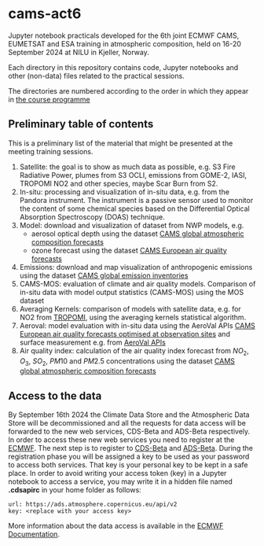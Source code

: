 # cams-act6

Jupyter notebook practicals developed for the 6th joint ECMWF CAMS, EUMETSAT and ESA training in atmospheric composition, held on 16-20 September 2024 at NILU in Kjeller, Norway.

Each directory in this repository contains code, Jupyter notebooks and other (non-data) files related to the practical sessions.

The directories are numbered according to the order in which they appear in [the course programme](https://atmosphere.copernicus.eu/6th-ecmwf-cams-esa-eumetsat-training-atmospheric-composition)

## Preliminary table of contents
This is a preliminary list of the material that might be presented at the meeting training sessions.

1. Satellite: the goal is to show as much data as possible, e.g. S3 Fire Radiative Power, plumes from S3 OCLI, emissions from GOME-2, IASI, TROPOMI NO2 and other species, maybe Scar Burn from S2.
2. In-situ: processing and visualization of in-situ data, e.g. from the Pandora instrument. The instrument is a passive sensor used to monitor the content of some chemical species based on the Differential Optical Absorption Spectroscopy (DOAS) technique.
3. Model: download and visualization of dataset from NWP models, e.g.
   * aerosol optical depth using the dataset [CAMS global atmospheric composition forecasts](https://ads.atmosphere.copernicus.eu/cdsapp#!/dataset/cams-global-atmospheric-composition-forecasts?tab=overview)
   * ozone forecast using the dataset [CAMS European air quality forecasts](https://ads.atmosphere.copernicus.eu/cdsapp#!/dataset/cams-europe-air-quality-forecasts?tab=overview)
4. Emissions: download and map visualization of anthropogenic emissions using the dataset [CAMS global emission inventories](https://ads.atmosphere.copernicus.eu/cdsapp#!/dataset/cams-global-emission-inventories?tab=overview)
5. CAMS-MOS: evaluation of climate and air quality models. Comparison of in-situ data with model output statistics (CAMS-MOS) using the MOS dataset 
6. Averaging Kernels: comparison of models with satellite data, e.g. for NO2 from [TROPOMI](https://www.tropomi.eu/), using the averaging kernels statistical algorithm.
7. Aeroval: model evaluation with in-situ data using the AeroVal APIs [CAMS European air quality forecasts optimised at observation sites](https://ads.atmosphere.copernicus.eu/cdsapp#!/dataset/cams-europe-air-quality-forecasts-optimised-at-observation-sites?tab=overview) and surface measurement e.g. from [AeroVal APIs](https://aeroval.met.no/)
8. Air quality index: calculation of the air quality index forecast from $NO_2$, $O_3$, $SO_2$, $PM10$ and $PM2.5$ concentrations using the dataset [CAMS global atmospheric composition forecasts](https://ads.atmosphere.copernicus.eu/cdsapp#!/dataset/cams-global-atmospheric-composition-forecasts?tab=overview)

## Access to the data
By September 16th 2024 the Climate Data Store and the Atmospheric Data Store will be decommissioned and all the requests for data access will be forwarded to the new web services, CDS-Beta and ADS-Beta respectively. In order to access these new web services you need to register at the [ECMWF](https://www.ecmwf.int/). The next step is to register to [CDS-Beta](https://cds-beta.climate.copernicus.eu/) and [ADS-Beta](https://ads-beta.atmosphere.copernicus.eu/). During the registration phase you will be assigned a key to be used as your password to access both services. That key is your personal key to be kept in a safe place. In order to avoid writing your access token (key) in a Jupyter notebook to access a service, you may write it in a hidden file named **.cdsapirc** in your home folder as follows:
```
url: https://ads.atmosphere.copernicus.eu/api/v2
key: <replace with your access key>
```
More information about the data access is available in the [ECMWF Documentation](https://confluence.ecmwf.int/display/CKB/Please+read%3A+CDS+and+ADS+migrating+to+new+infrastructure%3A+Common+Data+Store+%28CDS%29+Engine). 

